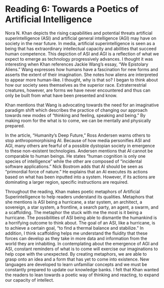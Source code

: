 # Reading 6: Towards a Poetics of Artificial Intelligence 

Nora N. Khan depicts the rising capabilities and potential threats artificial superintelligence (ASI) and artificial general intelligence (AGI) may have on society in the near future. In media, artificial superintelligence is seen as a being that has extraordinary intellectual capacity and abilities that succeed human competence. This depiction of ASI and AGI is a reflection of what we expect to emerge as technology progressively advances. I thought it was interesting when Khan references Jackie Wang’s essay, “We Epistolary Aliens.” Wang expresses how humans have a fascination for new forms and asserts the extent of their imagination. She notes how aliens are interpreted to appear more human-like. I thought, why is that so? I began to think about how our society sees themselves as the superior race. Extraterrestrial creatures, however, are forms we have never encountered and thus can only be built from what have been presented and know. 

Khan mentions that Wang is advocating towards the need for an imaginative paradigm shift which describes the practice of changing our approach towards new modes of  “thinking and feeling, speaking and being.” By making room for the what is to come, we can be mentally and physically prepared. 

In the article, “Humanity’s Deep Future,” Ross Andersen warns others to stop anthropomorphising AI. Because of how media personifies ASI and AGI, many others are fearful of a possible dystopian society in emergence to these non-existent technologies. Andersen mentions that AI cannot be comparable to human beings. He states “human cognition is only one species of intelligence” while the other are composed of “incidental software applications.” Nick Bostrom adds that AI should be seen as “primordial force of nature.” He explains that an AI executes its actions based on what has been inputted into a system. However, if its actions are dominating a larger region, specific instructions are required. 

Throughout the reading, Khan makes poetic metaphors of Artificial Superintelligence to help readers understand its qualities. Metaphors that she mentions is ASI being a hurricane, a star system, an architect, a sovereign, a star system, a frontline, a search party, an agent, a swarm, and a scaffolding. The metaphor the stuck with me the most is it being a hurricane. The possibilities of ASI being able to dismantle the humankind is a horrifying outcome to think about. The goal of an ASI, like a hurricane, is to achieve a certain goal, “to find a thermal balance and stabilize.” In addition, I think scaffolding helps me understand the fluidity that these forces can develop as they take in more data and information from the world they are inhabiting. In contemplating about the emergence of AGI and ASI, constant reminders of what is to come will exercise our imaginations to help cope with the unexpected. By creating metaphors, we are able to grasp onto an idea and a form that has yet to come into existence. New languages are developed to learn unfamiliar concepts and we must be constantly prepared to update our knowledge banks. I felt that Khan wanted the readers to lean towards a poetic way of thinking and reacting, to expand our capacity of intellect.
